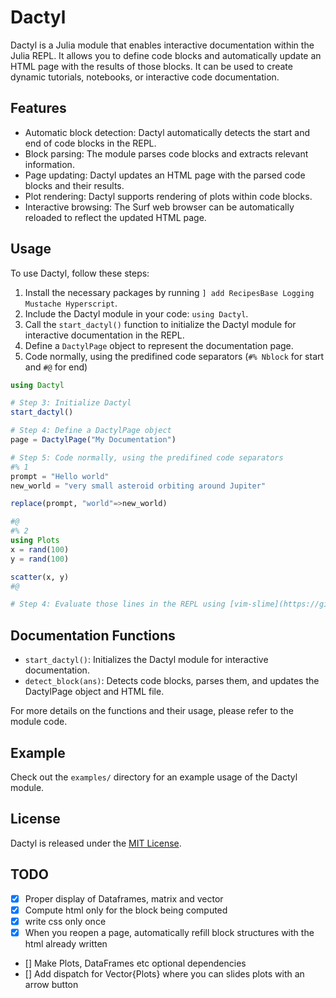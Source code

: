 # Dactyl

Dactyl is a Julia module that enables interactive documentation within the Julia REPL. It allows you to define code blocks and automatically update an HTML page with the results of those blocks. It can be used to create dynamic tutorials, notebooks, or interactive code documentation.

## Features

- Automatic block detection: Dactyl automatically detects the start and end of code blocks in the REPL.
- Block parsing: The module parses code blocks and extracts relevant information.
- Page updating: Dactyl updates an HTML page with the parsed code blocks and their results.
- Plot rendering: Dactyl supports rendering of plots within code blocks.
- Interactive browsing: The Surf web browser can be automatically reloaded to reflect the updated HTML page.

## Usage

To use Dactyl, follow these steps:

1. Install the necessary packages by running `] add RecipesBase Logging Mustache Hyperscript`.
2. Include the Dactyl module in your code: `using Dactyl`.
3. Call the `start_dactyl()` function to initialize the Dactyl module for interactive documentation in the REPL.
4. Define a `DactylPage` object to represent the documentation page.
5. Code normally, using the predifined code separators (`#% Nblock` for start and `#@` for end)

```julia
using Dactyl

# Step 3: Initialize Dactyl
start_dactyl()

# Step 4: Define a DactylPage object
page = DactylPage("My Documentation")

# Step 5: Code normally, using the predifined code separators 
#% 1
prompt = "Hello world"
new_world = "very small asteroid orbiting around Jupiter"

replace(prompt, "world"=>new_world)

#@
#% 2
using Plots
x = rand(100)
y = rand(100)

scatter(x, y)
#@

# Step 4: Evaluate those lines in the REPL using [vim-slime](https://github.com/stebett/vim-slime-dactyl) (slightly modified to include the separator)

```

## Documentation Functions

- `start_dactyl()`: Initializes the Dactyl module for interactive documentation.
- `detect_block(ans)`: Detects code blocks, parses them, and updates the DactylPage object and HTML file.

For more details on the functions and their usage, please refer to the module code.

## Example

Check out the `examples/` directory for an example usage of the Dactyl module.

## License

Dactyl is released under the [MIT License](LICENSE).

## TODO

- [x] Proper display of Dataframes, matrix and vector
- [x] Compute html only for the block being computed
- [x] write css only once
- [x] When you reopen a page, automatically refill block structures with the html already written
- [] Make Plots, DataFrames etc optional dependencies
- [] Add dispatch for Vector{Plots} where you can slides plots with an arrow button
